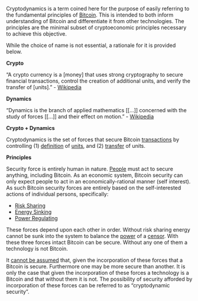 Cryptodynamics is a term coined here for the purpose of easily referring to the fundamental principles of [Bitcoin](Glossary#bitcoin). This is intended to both inform understanding of Bitcoin and differentiate it from other technologies. The principles are the minimal subset of cryptoeconomic principles necessary to achieve this objective.

While the choice of name is not essential, a rationale for it is provided below.

**Crypto**

“A crypto currency is a [money] that uses strong cryptography to secure financial transactions, control the creation of additional units, and verify the transfer of [units].” - [Wikipedia](https://en.m.wikipedia.org/wiki/Cryptocurrency)

**Dynamics**

“Dynamics is the branch of applied mathematics [[...]] concerned with the study of forces [[...]] and their effect on motion.” - [Wikipedia](https://en.m.wikipedia.org/wiki/Dynamics_(mechanics))

**Crypto + Dynamics**

Cryptodynamics is the set of forces that secure Bitcoin [transactions](Glossary#transaction) by controlling (1) [definition](Glossary#validity) of [units](Glossary#unit), and (2) [transfer](Glossary#confirmation) of units.

**Principles**

Security force is entirely human in nature. [People](Glossary#person) must act to secure anything, including Bitcoin. As an economic system, Bitcoin security can only expect people to act in an economically-rational manner (self interest). As such Bitcoin security forces are entirely based on the self-interested actions of individual persons, specifically:

* [Risk Sharing](Risk-Sharing-Principle)
* [Energy Sinking](Proof-of-Stake-Fallacy)
* [Power Regulating](Censorship-Resistance-Property)

These forces depend upon each other in order. Without risk sharing energy cannot be sunk into the system to balance the [power](Glossary#power) of a [censor](Glossary#censorship). With these three forces intact Bitcoin can be secure. Without any one of them a technology is not Bitcoin.

It [cannot be assumed](Axiom-of-Resistance) that, given the incorporation of these forces that a Bitcoin is secure. Furthermore one may be more secure than another. It is only the case that given the incorporation of these forces a technology is a Bitcoin and that without them it is not. The possibility of security afforded by incorporation of these forces can be referred to as “cryptodynamic security”.